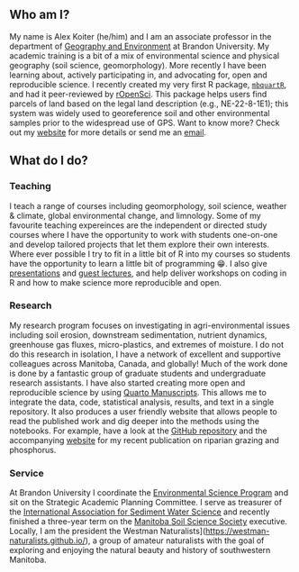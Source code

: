 ## Who am I?
My name is Alex Koiter (he/him) and I am an associate professor in the department of [Geography and Environment](https://www.brandonu.ca/geography/) at Brandon University. My academic training is a bit of a mix of environmental science and physical geography (soil science, geomorphology). More recently I have been learning about, actively participating in, and advocating for, open and reproducible science. I recently created my very first R package, [`mbquartR`](https://docs.ropensci.org/mbquartR/), and had it peer-reviewed by [rOpenSci](https://ropensci.org/). This package helps users find parcels of land based on the legal land description (e.g., NE-22-8-1E1); this system was widely used to georeference soil and other environmental samples prior to the widespread use of GPS. Want to know more? Check out my [website](https://alexkoiter.ca/index.html) for more details or send me an [email](mailto:sel@steffilazerte.ca).

## What do I do?
### Teaching
I teach a range of courses including geomorphology, soil science, weather & climate, global environmental change, and limnology. Some of my favourite teaching expereinces are the independent or directed study courses where I have the opportunity to work with students one-on-one and develop tailored projects that let them explore their own interests. Where ever possible I try to fit in a little bit of R into my courses so students have the opportunity to learn a little bit of programming 😁. I also give [presentations](https://github.com/alex-koiter/presentations) and [guest lectures](https://github.com/alex-koiter/linear_regression), and help deliver workshops on coding in R and how to make science more reproducible and open. 

### Research
My research program focuses on investigating in agri-environmental issues including soil erosion, downstream sedimentation, nutrient dynamics, greenhouse gas fluxes, micro-plastics, and extremes of moisture. I do not do this research in isolation, I have a network of excellent and supportive colleagues across Manitoba, Canada, and globally! Much of the work done is done by a fantastic group of graduate students and undergraduate research assistants. I have also started creating more open and reproducible science by using [Quarto Manuscripts](https://quarto.org/docs/manuscripts/). This allows me to integrate the data, code, statistical analysis, results, and text in a single repository. It also produces a user friendly website that allows people to read the published work and dig deeper into the methods using the notebooks. For example, have a look at the [GitHub repository](https://github.com/alex-koiter/riparian-grazing-manuscript) and the accompanying [website](https://alexkoiter.ca/riparian-grazing-manuscript/) for my recent publication on riparian grazing and phosphorus.

### Service

At Brandon University I coordinate the [Environmental Science Program](https://www.brandonu.ca/environmental-science/) and sit on the Strategic Academic Planning Committee. I serve as treasurer of the [International Association for Sediment Water Science](https://www.ufz.de/iasws/) and recently finished a three-year term on the [Manitoba Soil Science Society](https://mbsoils.ca/) executive. Locally, I am the president the Westman Naturalists](https://westman-naturalists.github.io/), a group of amateur naturalists with the goal of exploring and enjoying the natural beauty and history of southwestern Manitoba.


<!--
**alex-koiter/alex-koiter** is a ✨ _special_ ✨ repository because its `README.md` (this file) appears on your GitHub profile.

Here are some ideas to get you started:

- 🔭 I’m currently working on ...
- 🌱 I’m currently learning ...
- 👯 I’m looking to collaborate on ...
- 🤔 I’m looking for help with ...
- 💬 Ask me about ...
- 📫 How to reach me: ...
- 😄 Pronouns: ...
- ⚡ Fun fact: ...
-->
